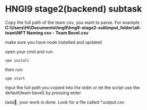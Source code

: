 # HNGI9 stage2(backend) subtask

Copy the full path of the team csv, you want to parse. For example :
**C:\Users\Hi\Documents\hng9\hng9-stage2-sub\input_folder\all-team\NFT Naming csv - Team Bevel.csv**

make sure you have node installed and updated

open your cmd and run:

    npm install

then run:

    npm start

Input the full path you copied into the stdin or let the script use the default(team bevel) by pressing enter

tada🎉, your work is done. Look for a file called *.output.csv
